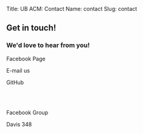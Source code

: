 Title: UB ACM: Contact
Name: contact
Slug: contact

## Get in touch!
### We'd love to hear from you!
<div class="row text-center">
<div class="col-md-4">
<a href="https://www.facebook.com/acmub"><i class="fa fa-facebook-square fa-5x"></i></a>
<p>Facebook Page</p>
</div>
<div class="col-md-4">
<a href="http://www.google.com/recaptcha/mailhide/d?k=01QIRUYABCMhaLiaxiJesgzA==&c=swK7o0lDOw4JlHHvC6yc52iabKko3ayZ0NCzmQZeUVE="><i class="fa fa-envelope fa-5x"></i></a>
<p>E-mail us</p>
</div>
<div class="col-md-4">
<a href="https://github.com/ubacm"><i class="fa fa-github-square fa-5x"></i></a>
<p>GitHub</p>
</div>
</div>
<br/>
<br/>
<div class="row text-center">
<div class="col-md-6">
<a href="https://www.facebook.com/groups/ubacm/"><i class="fa fa-group fa-5x"></i></a>
<p>Facebook Group</p>
</div>
<div class="col-md-6">
<a href="#"><i class="fa fa-building fa-5x"></i></a>
<p>Davis 348</p>
</div>
</div>

